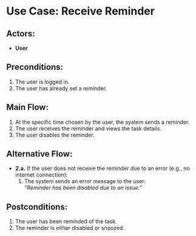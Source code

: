 # Use Case: Receive Reminder

## Actors:
- **User**

## Preconditions:
1. The user is logged in.
2. The user has already set a reminder.

## Main Flow:
1. At the specific time chosen by the user, the system sends a reminder.
2. The user receives the reminder and views the task details.
3. The user disables the reminder.

## Alternative Flow:
- **2.a.** If the user does not receive the reminder due to an error (e.g., no internet connection):
    1. The system sends an error message to the user:  
       _“Reminder has been disabled due to an issue.”_

## Postconditions:
1. The user has been reminded of the task.
2. The reminder is either disabled or snoozed.
